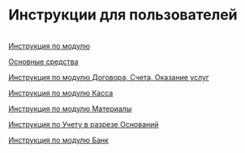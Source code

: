 # Инструкции для пользователей

[  
Инструкция по модулю](https://github.com/bsoft-biz/wiki/blob/master/instrukcii-dlya-polzovatelei/%D0%B8%D0%BD%D1%81%D1%82%D1%80%D1%83%D0%BA%D1%86%D0%B8%D1%8F%20%D0%BF%D0%BE%20%D0%BC%D0%BE%D0%B4%D1%83%D0%BB%D1%8E%20%D0%9E%D1%81%D0%BD%D0%BE%D0%B2%D0%BD%D1%8B%D0%B5%20%D1%81%D1%80%D0%B5%D0%B4%D1%81%D1%82%D0%B2%D0%B0.pdf)

[ Основные средства](https://github.com/bsoft-biz/wiki/blob/master/instrukcii-dlya-polzovatelei/%D0%B8%D0%BD%D1%81%D1%82%D1%80%D1%83%D0%BA%D1%86%D0%B8%D1%8F%20%D0%BF%D0%BE%20%D0%BC%D0%BE%D0%B4%D1%83%D0%BB%D1%8E%20%D0%9E%D1%81%D0%BD%D0%BE%D0%B2%D0%BD%D1%8B%D0%B5%20%D1%81%D1%80%D0%B5%D0%B4%D1%81%D1%82%D0%B2%D0%B0.pdf)

[Инструкция по модулю Договора, Счета, Оказание услуг](https://github.com/bsoft-biz/wiki/blob/master/instrukcii-dlya-polzovatelei/%D0%B8%D0%BD%D1%81%D1%82%D1%80%D1%83%D0%BA%D1%86%D0%B8%D1%8F%20%D0%BF%D0%BE%20%D0%BC%D0%BE%D0%B4%D1%83%D0%BB%D1%8E%20%D0%94%D0%BE%D0%B3%D0%BE%D0%B2%D0%BE%D1%80%D0%B0%2C%20%D0%A1%D1%87%D0%B5%D1%82%D0%B0%2C%20%D0%9E%D0%BA%D0%B0%D0%B7%D0%B0%D0%BD%D0%B8%D0%B5%20%D1%83%D1%81%D0%BB%D1%83%D0%B3.pdf)

[Инструкция по модулю Касса](https://github.com/bsoft-biz/wiki/blob/master/instrukcii-dlya-polzovatelei/%D0%B8%D0%BD%D1%81%D1%82%D1%80%D1%83%D0%BA%D1%86%D0%B8%D1%8F%20%D0%BF%D0%BE%20%D0%BC%D0%BE%D0%B4%D1%83%D0%BB%D1%8E%20%D0%9A%D0%B0%D1%81%D1%81%D0%B0.pdf)

[Инструкция по модулю Материалы](https://github.com/bsoft-biz/wiki/blob/master/instrukcii-dlya-polzovatelei/%D0%98%D0%BD%D1%81%D1%82%D1%80%D1%83%D0%BA%D1%86%D0%B8%D1%8F%20%D0%BF%D0%BE%20%D0%BC%D0%BE%D0%B4%D1%83%D0%BB%D1%8E%20%D0%9C%D0%B0%D1%82%D0%B5%D1%80%D0%B8%D0%B0%D0%BB%D1%8B.pdf)

[Инструкция по Учету в разрезе Оснований](https://github.com/bsoft-biz/wiki/blob/master/instrukcii-dlya-polzovatelei/%D0%98%D0%BD%D1%81%D1%82%D1%80%D1%83%D0%BA%D1%86%D0%B8%D1%8F%20%D0%BF%D0%BE%20%D0%A3%D1%87%D0%B5%D1%82%D1%83%20%D0%B2%20%D1%80%D0%B0%D0%B7%D1%80%D0%B5%D0%B7%D0%B5%20%D0%9E%D1%81%D0%BD%D0%BE%D0%B2%D0%B0%D0%BD%D0%B8%D0%B9.pdf)

[Инструкция по модулю Банк](https://github.com/bsoft-biz/wiki/blob/master/instrukcii-dlya-polzovatelei/%D0%B8%D0%BD%D1%81%D1%82%D1%80%D1%83%D0%BA%D1%86%D0%B8%D1%8F%20%D0%BF%D0%BE%20%D0%BC%D0%BE%D0%B4%D1%83%D0%BB%D1%8E%20%D0%91%D0%B0%D0%BD%D0%BA.pdf)

